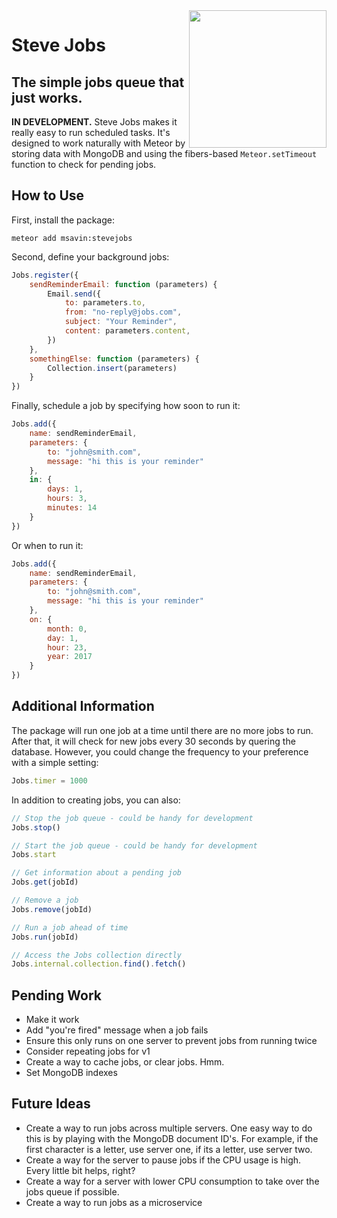 <img align="right" width="220" src="https://github.com/msavin/stevejobs/blob/master/avatar.png?raw=true" />

# Steve Jobs

## The simple jobs queue that just works. 

**IN DEVELOPMENT.** Steve Jobs makes it really easy to run scheduled tasks. It's designed to work naturally with Meteor by storing data with MongoDB and using the fibers-based `Meteor.setTimeout` function to check for pending jobs.

## How to Use

First, install the package:

	meteor add msavin:stevejobs

Second, define your background jobs: 

```javascript
Jobs.register({
    sendReminderEmail: function (parameters) {
        Email.send({
            to: parameters.to,
            from: "no-reply@jobs.com",
            subject: "Your Reminder",
            content: parameters.content,
        })
    },
    somethingElse: function (parameters) {
        Collection.insert(parameters)
    }
})
```

Finally, schedule a job by specifying how soon to run it:

```javascript
Jobs.add({
    name: sendReminderEmail,
    parameters: {
        to: "john@smith.com",
        message: "hi this is your reminder"
    },
    in: {
        days: 1,
        hours: 3,
        minutes: 14
    }
})
```

Or when to run it: 

```javascript
Jobs.add({
    name: sendReminderEmail,
    parameters: {
        to: "john@smith.com",
        message: "hi this is your reminder"
    },
    on: {
        month: 0,
        day: 1,
        hour: 23,
        year: 2017
    }
})

```

## Additional Information

The package will run one job at a time until there are no more jobs to run. After that, it will check for new jobs every 30 seconds by quering the database. However, you could change the frequency to your preference with a simple setting: 

```javascript
Jobs.timer = 1000
```

In addition to creating jobs, you can also:

```javascript
// Stop the job queue - could be handy for development
Jobs.stop()

// Start the job queue - could be handy for development
Jobs.start

// Get information about a pending job
Jobs.get(jobId)

// Remove a job
Jobs.remove(jobId)

// Run a job ahead of time
Jobs.run(jobId)

// Access the Jobs collection directly
Jobs.internal.collection.find().fetch()
```

## Pending Work

 - Make it work
 - Add "you're fired" message when a job fails 
 - Ensure this only runs on one server to prevent jobs from running twice
 - Consider repeating jobs for v1 
 - Create a way to cache jobs, or clear jobs. Hmm.
 - Set MongoDB indexes

## Future Ideas

 - Create a way to run jobs across multiple servers. One easy way to do this is by playing with the MongoDB document ID's. For example, if the first character is a letter, use server one, if its a letter, use server two.
 - Create a way for the server to pause jobs if the CPU usage is high. Every little bit helps, right?
 - Create a way for a server with lower CPU consumption to take over the jobs queue if possible.
 - Create a way to run jobs as a microservice